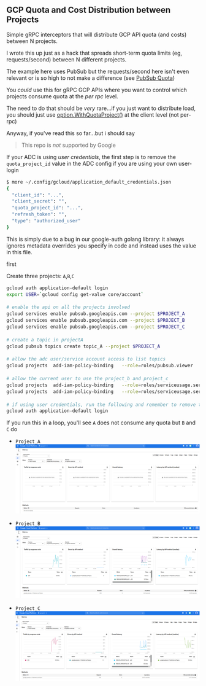 ## GCP Quota and Cost Distribution between Projects

Simple gRPC interceptors that will distribute GCP API quota (and costs) between N projects.

I wrote this up just as a hack that spreads short-term quota limits (eg, requests/second) between N different projects.

The example here uses PubSub but the requests/second here isn't even relevant or is so high to not make a difference (see [PubSub Quota](https://cloud.google.com/pubsub/quotas))

You _could_ use this for gRPC GCP APIs where you want to control which projects consume quota at the _per rpc_ level.

The need to do that should be *very* rare...if you just want to distribute load, you should just use [option.WithQuotaProject()](https://pkg.go.dev/google.golang.org/api/option#WithQuotaProject) at the client level (not per-rpc)

Anyway, if you've read this so far...but i should say

> This repo is *not* supported by Google


If your ADC is using _user credentials_, the first step is to remove the `quota_project_id` value in the ADC config if you are using your own user-login

```bash
$ more ~/.config/gcloud/application_default_credentials.json
{
  "client_id": "...",
  "client_secret": "",
  "quota_project_id": "...",
  "refresh_token": "",
  "type": "authorized_user"
}
```

This is simply due to a bug in our google-auth golang library: it always ignores metadata overrides you specify in code and instead uses the value in this file.

first 

Create three projects: `A`,`B`,`C`

```bash
gcloud auth application-default login
export USER=`gcloud config get-value core/account`

# enable the api on all the projects involved
gcloud services enable pubsub.googleapis.com --project $PROJECT_A
gcloud services enable pubsub.googleapis.com --project $PROJECT_B
gcloud services enable pubsub.googleapis.com --project $PROJECT_C

# create a topic in projectA
gcloud pubsub topics create topic_A --project $PROJECT_A

# allow the adc user/service account access to list topics
gcloud projects  add-iam-policy-binding   --role=roles/pubsub.viewer   --member=user:$USER  $PROJECT_A

# allow the current user to use the project_b and project_c
gcloud projects  add-iam-policy-binding   --role=roles/serviceusage.serviceUsageConsumer   --member=user:$USER  $PROJECT_B
gcloud projects  add-iam-policy-binding   --role=roles/serviceusage.serviceUsageConsumer   --member=user:$USER  $PROJECT_C

# if using user credentials, run the following and remember to remove the `quota_project_id`
gcloud auth application-default login
```

If you run this in a loop, you'll see `A` does not consume any quota but `B` and `C` do

- `Project_A`
![images/project_a.png](images/project_a.png)

- `Project_B`
![images/project_b.png](images/project_b.png)

- `Project_C`
![images/project_c.png](images/project_c.png)